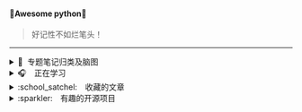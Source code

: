 #### 💎Awesome python💎
>	好记性不如烂笔头！

<hr>

<details>
<summary>📌&nbsp;&nbsp;专题笔记归类及脑图</summary>
</br>

* [`python基础`](https://github.com/pigPEQ/Awesome-python/tree/main/doc/Mind%20maps/python%E5%9F%BA%E7%A1%80)
* [`linux命令`](https://github.com/pigPEQ/Awesome-python/tree/main/doc/Mind%20maps/linux)
* [`web开发`]()

</details>

<details>
<summary>🎧　正在学习</summary>
</br>

* [`MySQL数据库`](#attempt)

</details>

<details>
<summary>:school_satchel:　收藏的文章</summary>
</br>

* [`正则表达式30分钟入门`](https://deerchao.cn/tutorials/regex/regex.htm)
* [`VSCode必备插件`](https://juejin.im/post/5db66672f265da4d0e009aad)
* [`git的奇技淫巧`](https://github.com/521xueweihan/git-tips)
* [`轻松上手写作利器 Markdown`](https://mp.weixin.qq.com/s?__biz=Mzg5OTE5MTY4Nw==&mid=2247483760&idx=1&sn=7c9df7ef2f688a954a6ca44e2acea422&chksm=c0564798f721ce8e997bc15ab9075ef2111762fa1ce0590df1f9a053de7723ff7296346f6aaa&mpshare=1&scene=1&srcid=&sharer_sharetime=1568948330598&sharer_shareid=cf2da1dfac2ad798a3ed77123841da41&key=28a0f481c5d883ac1fb97d69c46872486659549ce5439eedf4b291f0f73faa716d05685128c0cfb32b6abad21c7133a84c7e047c4d4952a129c747e477070f668b6c5f4963bf1cba374598c37413d0d0&ascene=1&uin=MTExMzczNzEzOQ%3D%3D&devicetype=Windows+7&version=62060844&lang=zh_CN&pass_ticket=%2FeaU%2BKZIc7r27AT3A%2Fvf1zNEPJs2hgLy2LSqKfkkcyo8%2BlS6EbEIt0VumH2j1EZ9)

</details>

<details>
<summary>:sparkler:　有趣的开源项目</summary>
</br>

* [`LeetCode`](https://github.com/LiangJunrong/document-library/tree/master/other-library/LeetCode#chapter-one)
* [`30-seconds-of-code`](https://github.com/pigPEQ/30-seconds-of-code)
* [`capXDR-plugins`](https://github.com/lihaoyun6/capXDR-plugins)

</details>
